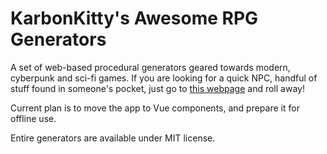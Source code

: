 # KarbonKitty's Awesome RPG Generators

A set of web-based procedural generators geared towards modern, cyberpunk and sci-fi games. If you are looking for a quick NPC, handful of stuff found in someone's pocket, just go to [this webpage](https://karbonkitty.github.io/rpg-generator-ts) and roll away!

Current plan is to move the app to Vue components, and prepare it for offline use.

Entire generators are available under MIT license.